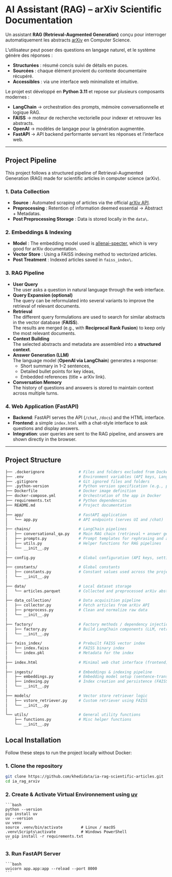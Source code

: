 # AI Assistant (RAG) – arXiv Scientific Documentation

Un assistant **RAG (Retrieval-Augmented Generation)** conçu pour interroger automatiquement les abstracts [arXiv](https://arxiv.org/) en Computer Science.  

L’utilisateur peut poser des questions en langage naturel, et le système génère des réponses :  

- **Structurées** : résumé concis suivi de détails en puces.
- **Sourcées** : chaque élément provient du contexte documentaire récupéré. 
- **Accessibles** : via une interface web minimaliste et intuitive.  

Le projet est développé en **Python 3.11** et repose sur plusieurs composants modernes :  

- **LangChain** → orchestration des prompts, mémoire conversationnelle et logique RAG.
- **FAISS** → moteur de recherche vectorielle pour indexer et retrouver les abstracts.  
- **OpenAI** → modèles de langage pour la génération augmentée. 
- **FastAPI** → API backend performante servant les réponses et l’interface web.  

---

## Project Pipeline

This project follows a structured pipeline of Retrieval-Augmented Generation (RAG) made for scientific articles in computer science (arXiv).

### 1. Data Collection

- **Source** : Automated scraping of articles via the official [arXiv API](https://info.arxiv.org/help/api/).
- **Preprocessing** : Retention of information deemed essential &rarr; Abstract + Metadatas.
- **Post Preprocessing Storage** : Data is stored locally in the `data\`.

### 2. Embeddings & Indexing

- **Model** : The embedding model used is [allenai-specter](https://huggingface.co/allenai/specter), which is very good for arXiv documentation.
- **Vector Store** : Using a FAISS indexing method to vectorized articles.
- **Post Treatment** : Indexed articles saved in `faiss_index\`.

### 3. RAG Pipeline

- **User Query**  
  The user asks a question in natural language through the web interface.
- **Query Expansion (optional)**  
  The query can be reformulated into several variants to improve the retrieval of relevant documents.
- **Retrieval**  
  The different query formulations are used to search for similar abstracts in the vector database (**FAISS**).  
  The results are merged (e.g., with **Reciprocal Rank Fusion**) to keep only the most relevant documents.
- **Context Building**  
  The selected abstracts and metadata are assembled into a **structured context**.
- **Answer Generation (LLM)**  
  The language model (**OpenAI via LangChain**) generates a response:  
  - Short summary in 1–2 sentences,  
  - Detailed bullet points for key ideas,  
  - Embedded references (title + arXiv link).  
- **Conversation Memory**  
  The history of questions and answers is stored to maintain context across multiple turns.

### 4. Web Application (FastAPI)

- **Backend**: FastAPI serves the API (`/chat`, `/docs`) and the HTML interface.  
- **Frontend**: a simple `index.html` with a chat-style interface to ask questions and display answers.  
- **Integration**: user queries are sent to the RAG pipeline, and answers are shown directly in the browser.

---

## Project Structure

```bash
├── .dockerignore               # Files and folders excluded from Docker build context  
├── .env                        # Environment variables (API keys, LangSmith config, etc.)  
├── .gitignore                  # Git ignored files and folders  
├── .python-version             # Python version specification (e.g., pyenv/Poetry)  
├── Dockerfile                  # Docker image definition  
├── docker-compose.yml          # Orchestration of the app in Docker  
├── requirements.txt            # Python dependencies  
├── README.md                   # Project documentation 
│
├── app/                        # FastAPI application  
│   └── app.py                  # API endpoints (serves UI and /chat)  
│
├── chains/                     # LangChain pipelines  
│   ├── conversational_qa.py    # Main RAG chain (retrieval + answer generation)  
│   ├── prompts.py              # Prompt templates for rephrasing and answering  
│   ├── utils.py                # Helper functions for RAG pipelines  
│   └── __init__.py  
│
├── config.py                   # Global configuration (API keys, settings)  
│
├── constants/                  # Global constants  
│   ├── constants.py            # Constant values used across the project  
│   └── __init__.py  
│
├── data/                       # Local dataset storage  
│   └── articles.parquet        # Collected and preprocessed arXiv abstracts  
│
├── data_collection/            # Data acquisition pipeline  
│   ├── collector.py            # Fetch articles from arXiv API  
│   ├── preprocess.py           # Clean and normalize raw data  
│   └── __init__.py  
│
├── factory/                    # Factory methods / dependency injection  
│   ├── factory.py              # Build LangChain components (LLM, retriever, etc.)  
│   └── __init__.py  
│
├── faiss_index/                # Prebuilt FAISS vector index  
│   ├── index.faiss             # FAISS binary index  
│   └── index.pkl               # Metadata for the index  
│
├── index.html                  # Minimal web chat interface (frontend)  
│
├── ingests/                    # Embeddings & indexing pipeline  
│   ├── embeddings.py           # Embedding model setup (sentence-transformers, etc.)  
│   ├── indexing.py             # Index creation and persistence (FAISS + metadata)  
│   └── __init__.py  
│
├── models/                     # Vector store retriever logic  
│   ├── vstore_retriever.py     # Custom retriever using FAISS  
│   └── __init__.py  
│
└── utils/                      # General utility functions  
    ├── functions.py            # Misc helper functions  
    └── __init__.py  
```


## Local Installation

Follow these steps to run the project locally without Docker:

### 1. Clone the repository
   ```bash
   git clone https://github.com/khedidata/ia-rag-scientific-articles.git
   cd ia_rag_arxiv
   ```
### 2. Create & Activate Virtual Environnement using [uv](https://github.com/astral-sh/uv)
    ```bash
    python --version
    pip install uv
    uv --version
    uv venv 
    source .venv/bin/activate        # Linux / macOS
    .venv\Scripts\activate           # Windows PowerShell
    uv pip install -r requirements.txt
    ```

### 3. Run FastAPI Server
    ```bash
    uvicorn app.app:app --reload --port 8000
    ```
